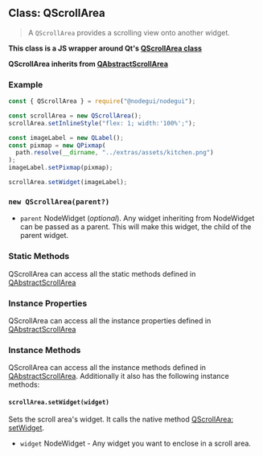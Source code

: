## Class: QScrollArea

> A `QScrollArea` provides a scrolling view onto another widget.

**This class is a JS wrapper around Qt's [QScrollArea class](https://doc.qt.io/qt-5/qscrollarea.html)**

**QScrollArea inherits from [QAbstractScrollArea](api/QAbstractScrollArea.md)**

### Example

```javascript
const { QScrollArea } = require("@nodegui/nodegui");

const scrollArea = new QScrollArea();
scrollArea.setInlineStyle("flex: 1; width:'100%';");

const imageLabel = new QLabel();
const pixmap = new QPixmap(
  path.resolve(__dirname, "../extras/assets/kitchen.png")
);
imageLabel.setPixmap(pixmap);

scrollArea.setWidget(imageLabel);
```

### `new QScrollArea(parent?)`

- `parent` NodeWidget (_optional_). Any widget inheriting from NodeWidget can be passed as a parent. This will make this widget, the child of the parent widget.

### Static Methods

QScrollArea can access all the static methods defined in [QAbstractScrollArea](api/QAbstractScrollArea.md)

### Instance Properties

QScrollArea can access all the instance properties defined in [QAbstractScrollArea](api/QAbstractScrollArea.md)

### Instance Methods

QScrollArea can access all the instance methods defined in [QAbstractScrollArea](api/QAbstractScrollArea.md). Additionally it also has the following instance methods:

#### `scrollArea.setWidget(widget)`

Sets the scroll area's widget. It calls the native method [QScrollArea: setWidget](https://doc.qt.io/qt-5/qscrollarea.html#setWidget).

- `widget` NodeWidget - Any widget you want to enclose in a scroll area.

